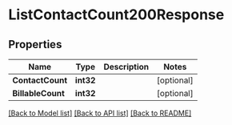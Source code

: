 # ListContactCount200Response

## Properties

Name | Type | Description | Notes
------------ | ------------- | ------------- | -------------
**ContactCount** | **int32** |  |[optional] 
**BillableCount** | **int32** |  |[optional] 

[[Back to Model list]](../README.md#documentation-for-models) [[Back to API list]](../README.md#documentation-for-api-endpoints) [[Back to README]](../README.md)


